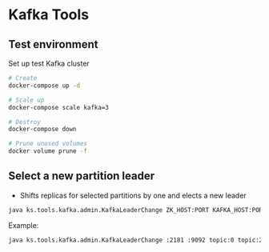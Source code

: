 Kafka Tools
===

## Test environment 

Set up test Kafka cluster

```bash
# Create
docker-compose up -d

# Scale up
docker-compose scale kafka=3

# Destroy
docker-compose down

# Prune unused volumes
docker volume prune -f
```

## Select a new partition leader

- Shifts replicas for selected partitions by one and elects a new leader

```bash
java ks.tools.kafka.admin.KafkaLeaderChange ZK_HOST:PORT KAFKA_HOST:PORT TOPIC:PARTITION
```

Example:
```bash
java ks.tools.kafka.admin.KafkaLeaderChange :2181 :9092 topic:0 topic:2
```
